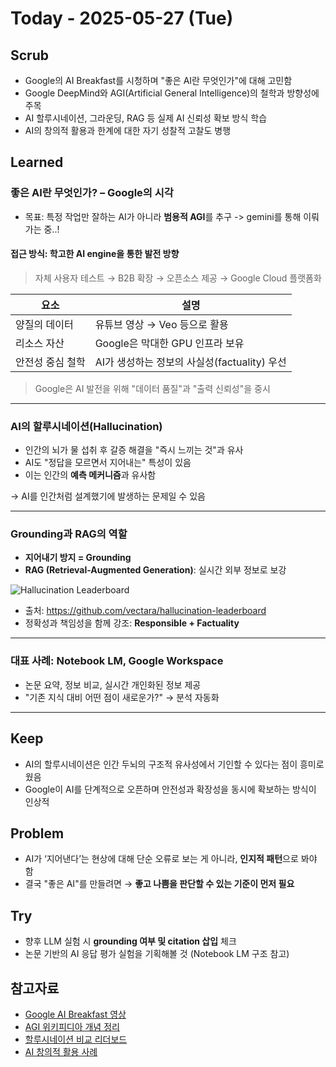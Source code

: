 # Today - 2025-05-27 (Tue)

## Scrub
- Google의 AI Breakfast를 시청하며 "좋은 AI란 무엇인가"에 대해 고민함
- Google DeepMind와 AGI(Artificial General Intelligence)의 철학과 방향성에 주목
- AI 할루시네이션, 그라운딩, RAG 등 실제 AI 신뢰성 확보 방식 학습
- AI의 창의적 활용과 한계에 대한 자기 성찰적 고찰도 병행

## Learned

### 좋은 AI란 무엇인가? – Google의 시각
- 목표: 특정 작업만 잘하는 AI가 아니라 **범용적 AGI**를 추구 -> gemini를 통해 이뤄가는 중..!

#### 접근 방식: **학고한 AI engine을 통한 발전 방향**
> 자체 사용자 테스트 → B2B 확장 → 오픈소스 제공 → Google Cloud 플랫폼화

| 요소 | 설명 |
|------|------|
| 양질의 데이터 | 유튜브 영상 → Veo 등으로 활용 |
| 리소스 자산 | Google은 막대한 GPU 인프라 보유 |
| 안전성 중심 철학 | AI가 생성하는 정보의 사실성(factuality) 우선 |

> Google은 AI 발전을 위해 "데이터 품질"과 "출력 신뢰성"을 중시

---

### AI의 할루시네이션(Hallucination)
- 인간의 뇌가 물 섭취 후 갈증 해결을 "즉시 느끼는 것"과 유사
- AI도 "정답을 모르면서 지어내는" 특성이 있음
- 이는 인간의 **예측 메커니즘**과 유사함

→ AI를 인간처럼 설계했기에 발생하는 문제일 수 있음

---

### Grounding과 RAG의 역할
- **지어내기 방지 = Grounding**
- **RAG (Retrieval-Augmented Generation)**: 실시간 외부 정보로 보강

![Hallucination Leaderboard](https://github.com/vectara/hallucination-leaderboard/raw/main/img/hallucination_rates_with_logo.png)

- 출처: https://github.com/vectara/hallucination-leaderboard
- 정확성과 책임성을 함께 강조: **Responsible + Factuality**

---

### 대표 사례: Notebook LM, Google Workspace
- 논문 요약, 정보 비교, 실시간 개인화된 정보 제공
- "기존 지식 대비 어떤 점이 새로운가?" → 분석 자동화

---

## Keep
- AI의 할루시네이션은 인간 두뇌의 구조적 유사성에서 기인할 수 있다는 점이 흥미로웠음
- Google이 AI를 단계적으로 오픈하며 안전성과 확장성을 동시에 확보하는 방식이 인상적

## Problem
- AI가 ‘지어낸다’는 현상에 대해 단순 오류로 보는 게 아니라, **인지적 패턴**으로 봐야 함
- 결국 "좋은 AI"를 만들려면 → **좋고 나쁨을 판단할 수 있는 기준이 먼저 필요**

## Try
- 향후 LLM 실험 시 **grounding 여부 및 citation 삽입** 체크
- 논문 기반의 AI 응답 평가 실험을 기획해볼 것 (Notebook LM 구조 참고)

## 참고자료
- [Google AI Breakfast 영상](https://www.youtube.com/watch?v=KlojGihJfMU&t=18s)
- [AGI 위키피디아 개념 정리](https://en.wikipedia.org/wiki/Artificial_general_intelligence)
- [할루시네이션 비교 리더보드](https://github.com/vectara/hallucination-leaderboard)
- [AI 창의적 활용 사례](https://www.youtube.com/watch?v=rSS5yM74zeo&t=345s)